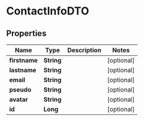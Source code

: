 

# ContactInfoDTO


## Properties

| Name | Type | Description | Notes |
|------------ | ------------- | ------------- | -------------|
|**firstname** | **String** |  |  [optional] |
|**lastname** | **String** |  |  [optional] |
|**email** | **String** |  |  [optional] |
|**pseudo** | **String** |  |  [optional] |
|**avatar** | **String** |  |  [optional] |
|**id** | **Long** |  |  [optional] |




